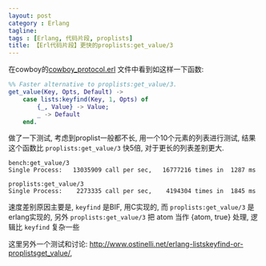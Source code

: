 ```yaml
---
layout: post
category : Erlang
tagline:
tags : [Erlang, 代码片段, proplists]
title: 【Erl代码片段】更快的proplists:get_value/3
---
```


在cowboy的[cowboy_protocol.erl](https://github.com/extend/cowboy/blob/master/src/cowboy_protocol.erl)
文件中看到如这样一下函数:

```erlang
%% Faster alternative to proplists:get_value/3.
get_value(Key, Opts, Default) ->
    case lists:keyfind(Key, 1, Opts) of
        {_, Value} -> Value;
        _ -> Default
    end.
```

做了一下测试, 考虑到proplist一般都不长, 用一个10个元素的列表进行测试,
结果这个函数比 `proplists:get_value/3` 快5倍, 对于更长的列表差别更大.

    bench:get_value/3
    Single Process:   13035909 call per sec,   16777216 times in  1287 ms

    proplists:get_value/3
    Single Process:    2273335 call per sec,    4194304 times in  1845 ms

速度差别原因主要是, `keyfind` 是BIF, 用C实现的,
而 `proplists:get_value/3` 是erlang实现的,
另外 `proplists:get_value/3` 把 atom 当作 {atom, true} 处理,
逻辑比 `keyfind` 复杂一些

这里另外一个测试和讨论:
<http://www.ostinelli.net/erlang-listskeyfind-or-proplistsget_value/>,